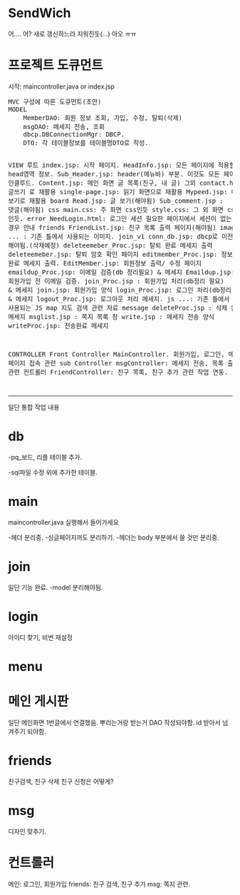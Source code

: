 SendWich
========
어.... 어? 새로 갱신하느라 지워진듯(...)
아오 ㅠㅠ 
<h1>프로젝트 도큐먼트</h1>
시작: maincontroller.java or index.jsp
<pre>
MVC 구성에 따른 도큐먼트(초안)</div>
MODEL
	MemberDAO: 회원 정보 조회, 가입, 수정, 탈퇴(삭제)
	msgDAO: 메세지 전송, 조회 
	dbcp.DBConnectionMgr: DBCP.
	DTO: 각 테이블정보를 테이블명DTO로 작성.

VIEW
	루트
		index.jsp: 시작 페이지.
		HeadInfo.jsp: 모든 페이지에 적용할 head영역 정보.
		Sub_Header.jsp: header(메뉴바) 부분. 이것도 모든 페이지에 인클루드.
		Content.jsp: 메인 화면 글 목록(친구, 내 글)
		그외
			contact.html: 글쓰기 로 재활용
			single-page.jsp: 읽기 화면으로 재활용
			Mypeed.jsp: 내 글 보기로 재활용
	board
		Read.jsp: 글 보기(해야됨)
		Sub_comment.jsp : 댓글(해야됨)
	css
		main.css: 주 화면 css인듯
		style.css: 그 외 화면 css 인듯.
	error
		NeedLogin.html: 로그인 세션 필요한 페이지에서 세션이 없는 경우 안내
	friends
		FriendList.jsp: 친구 목록 출력 페이지(해야됨)
	images
		... : 기존 틀에서 사용되는 이미지.
	join_v1
		conn_db.jsp: dbcp로 이전 작업 해야됨.(삭제예정)
		deleteemeber_Proc.jsp: 탈퇴 완료 메세지 출력
		deleteemeber.jsp: 탈퇴 암호 확인 페이지
		editmember_Proc.jsp: 정보 수정 완료 메세지 출력.
		EditMember.jsp: 회원정보 출력/ 수정 페이지
		emaildup_Proc.jsp: 이메일 검증(db 정리필요) & 메세지
		Emaildup.jsp: 회원가입 전 이메일 검증.
		join_Proc.jsp : 회원가입 처리(db정리 필요) & 메세지
		join.jsp: 회원가입 양식
		login_Proc.jsp: 로그인 처리(db정리) & 메세지 
		logout_Proc.jsp: 로그아웃 처리 메세지.
	js
		...: 기존 틀에서 사용되는 JS
	map
		지도 검색 관련 자료
	message
		deleteProc.jsp : 삭제 완료 메세지
		msglist.jsp : 쪽지 목록 창
		write.jsp : 메세지 전송 양식
		writeProc.jsp: 전송완료 메세지
		
CONTROLLER
	Front Controller 
		MainController. 회원가입, 로그인, 메인 페이지 접속 관련 
	sub Controller
		msgController: 메세지 전송, 목록 출력 관련 컨트롤러
		FriendController: 친구 목록, 친구 추가 관련 작업 연동.

</pre>
<hr/>
일단 통합 작업 내용

<h1>db</h1>

-pq_보드, 리플 테이블 추가.

-sql파일 수정
	위에 추가한 테이블.

<h1>main</h1> 
maincontroller.java 실행해서 들어가세요

-헤더 분리중. 
-싱글페이지꺼도 분리하기.
-헤더는 body 부분에서 쓸 것만 분리중.

<h1>join</h1> 
일단 기능 완료. 
-model 분리해야됨.

<h1>login</h1>  
아이디 찾기, 
비번 재설정

<h1>menu</h1>

<h1> 메인 게시판</h1>
일단 메인화면 1번글에서 연결했음.
뿌리는거랑 받는거 DAO 작성되야함.
id 받아서 넘겨주기 되야함. 

<h1>friends</h1>
친구검색,
친구 삭제
친구 신청은 어떻게?

<h1>msg</h1> 
디자인 맞추기.


<h1>컨트롤러</h1>
메인: 로그인, 회원가입
friends: 친구 검색, 친구 추가 
msg: 쪽지 관련.